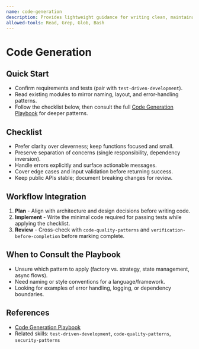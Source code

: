 ```yaml
---
name: code-generation
description: Provides lightweight guidance for writing clean, maintainable production code and points to the detailed code-generation playbook. Use when implementing new functionality or refactoring existing code so it stays consistent with project conventions.
allowed-tools: Read, Grep, Glob, Bash
---
```


# Code Generation

## Quick Start
- Confirm requirements and tests (pair with `test-driven-development`).
- Read existing modules to mirror naming, layout, and error-handling patterns.
- Follow the checklist below, then consult the full [Code Generation Playbook](PLAYBOOK.md) for deeper patterns.

## Checklist
- Prefer clarity over cleverness; keep functions focused and small.
- Preserve separation of concerns (single responsibility, dependency inversion).
- Handle errors explicitly and surface actionable messages.
- Cover edge cases and input validation before returning success.
- Keep public APIs stable; document breaking changes for review.

## Workflow Integration
1. **Plan** - Align with architecture and design decisions before writing code.
2. **Implement** - Write the minimal code required for passing tests while applying the checklist.
3. **Review** - Cross-check with `code-quality-patterns` and `verification-before-completion` before marking complete.

## When to Consult the Playbook
- Unsure which pattern to apply (factory vs. strategy, state management, async flows).
- Need naming or style conventions for a language/framework.
- Looking for examples of error handling, logging, or dependency boundaries.

## References
- [Code Generation Playbook](PLAYBOOK.md)
- Related skills: `test-driven-development`, `code-quality-patterns`, `security-patterns`
